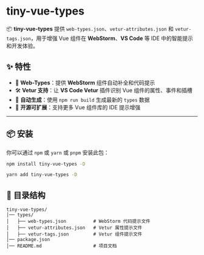 # tiny-vue-types

📦 **tiny-vue-types** 提供 `web-types.json`、`vetur-attributes.json` 和 `vetur-tags.json`，用于增强 Vue 组件在 **WebStorm**、**VS Code** 等 IDE 中的智能提示和开发体验。

## ✨ 特性

- 🚀 **Web-Types**：提供 **WebStorm** 组件自动补全和代码提示
- 🛠️ **Vetur 支持**：让 **VS Code Vetur** 插件识别 Vue 组件的属性、事件和插槽
- 🔄 **自动生成**：使用 `npm run build` 生成最新的 `types` 数据
- 📜 **开源可扩展**：支持更多 Vue 组件库的 IDE 提示增强

---

## 📦 安装

你可以通过 `npm` 或 `yarn` 或 `pnpm` 安装此包：

```bash
npm install tiny-vue-types -D

yarn add tiny-vue-types -D

```


## 📂 目录结构


```
tiny-vue-types/
│── types/
│   ├── web-types.json          # WebStorm 代码提示文件
│   ├── vetur-attributes.json   # Vetur 属性提示文件
│   ├── vetur-tags.json         # Vetur 组件提示文件
│── package.json
│── README.md                   # 项目文档

```
